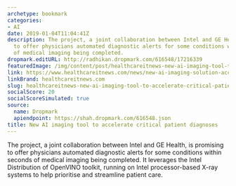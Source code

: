```yaml
---
archetype: bookmark
categories:
- AI
date: 2019-01-04T11:04:41Z
description: The project, a joint collaboration between Intel and GE Health, is promising
  to offer physicians automated diagnostic alerts for some conditions within seconds
  of medical imaging being completed.
dropmark.editURL: http://radhikan.dropmark.com/616548/17216339
featuredImage: /img/content/post/healthcareitnews-new-ai-imaging-tool-to-accelerate-critical-patient-diagnoses.JPG
link: https://www.healthcareitnews.com/news/new-ai-imaging-solution-accelerate-critical-patient-diagnoses
linkBrand: healthcareitnews.com
slug: healthcareitnews-new-ai-imaging-tool-to-accelerate-critical-patient-diagnoses
socialScore: 20
socialScoreSimulated: true
source:
  name: Dropmark
  apiendpoint: https://shah.dropmark.com/616548.json
title: New AI imaging tool to accelerate critical patient diagnoses
---
```

The project, a joint collaboration between Intel and GE Health, is promising to offer physicians automated diagnostic alerts for some conditions within seconds of medical imaging being completed. It leverages the Intel Distribution of OpenVINO toolkit, running on Intel processor-based X-ray systems to help prioritise and streamline patient care.

